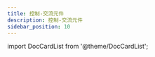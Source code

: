 ```yaml
---
title: 控制-交流元件
description: 控制-交流元件
sidebar_position: 10
---
```


import DocCardList from '@theme/DocCardList';

<DocCardList />